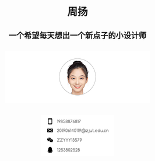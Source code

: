 <h1 align="center">周扬</h1>
<h2 align="center">一个希望每天想出一个新点子的小设计师</h3>
<h2 align="center"><p align="center"><center><img src="微信图片_20220611130302 拷贝 5.png"></center>
<h2 align="center"><p align="center"><center><img src="2bf1235b31d68b7ccbaf20fccc7d580 拷贝.png"></center>
